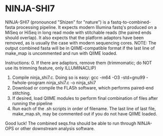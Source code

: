 # NINJA-SHI7
NINJA-SHI7 (pronounced "Shizen" for "nature") is a fastq-to-combined-fasta processing pipeline. It expects modern Illumina fastq's produced on a MiSeq or HiSeq in long read mode with stitchable reads (the paired ends should overlap). It also expects that the platform adaptors have been removed, as is usually the case with modern sequencing cores. 
NOTE: The output combined fasta will be in QIIME-compatible format if the last line of make_map is uncommented and run with QIIME loaded.

Instructions: 
0. If there are adaptors, remove them (trimmomatic; do NOT use its trimming feature, only ILLUMINACLIP)

1.  Compile ninja_shi7.c. Doing so is easy: 
 gcc -m64 -O3 -std=gnu99 -fwhole-program ninja_shi7.c -o ninja_shi7
2.  Download or compile the FLASh software, which performs paired-end stitching. 
3.  If desired, load QIIME modules to perform final combination of files after running the pipeline
4. Run each of the .sh scripts in order of filename. The last line of last file, make_map.sh, may be commented out if you do not have QIIME loaded.


Good luck! The combined seqs.fna should be able to run through NINJA-OPS or other downstream analysis software. 
